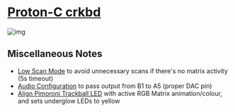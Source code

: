 # [Proton-C crkbd](https://git.pngu.org/protoncrkbd)

![img](https://i.imgur.com/ob8D0hY.jpeg)

## Miscellaneous Notes
- [Low Scan Mode](https://github.com/waffle87/qmk.me/blob/master/keymaps/crkbd/keymap.c#L5-#L27) to avoid unnecessary scans if there's no matrix activity (5s timeout)
- [Audio Configuration](https://github.com/waffle87/qmk.me/blob/master/keymaps/crkbd/keymap.c#L30-#L39) to pass output from B1 to A5 (proper DAC pin)
- [Align Pimoroni Trackball LED](https://github.com/waffle87/qmk.me/blob/master/keymaps/crkbd/keymap.c#L90-#L99) with active RGB Matrix animation/colour, and sets underglow LEDs to yellow
